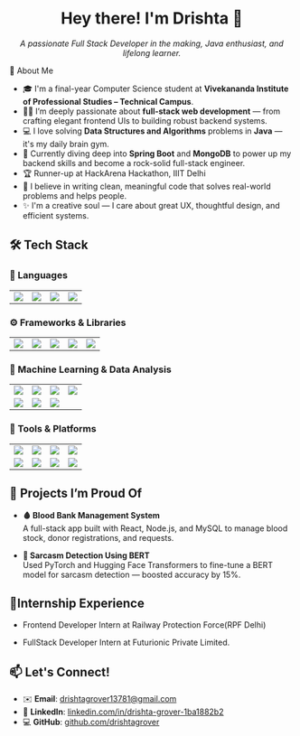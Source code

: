 ## <h1 align="center">Hey there! I'm Drishta 👋</h1>
<p align="center">
  <em>A passionate Full Stack Developer in the making, Java enthusiast, and lifelong learner.</em>
</p>
🚀 About Me

- 🎓 I'm a final-year Computer Science student at **Vivekananda Institute of Professional Studies – Technical Campus**.
- 👩‍💻 I’m deeply passionate about **full-stack web development** — from crafting elegant frontend UIs to building robust backend systems.
- 💻 I love solving **Data Structures and Algorithms** problems in **Java** — it's my daily brain gym.
- 🌱 Currently diving deep into **Spring Boot** and **MongoDB** to power up my backend skills and become a rock-solid full-stack engineer.
- 🏆 Runner-up at HackArena Hackathon, IIIT Delhi 
- 🧠 I believe in writing clean, meaningful code that solves real-world problems and helps people.
- ✨ I'm a creative soul — I care about great UX, thoughtful design, and efficient systems.

## 🛠️ Tech Stack

### 💬 Languages

<table>
  <tr>
    <td><img src="https://img.shields.io/badge/Java-007396?style=for-the-badge&logo=java&logoColor=white"/></td>
    <td><img src="https://img.shields.io/badge/Python-3776AB?style=for-the-badge&logo=python&logoColor=white"/></td>
    <td><img src="https://img.shields.io/badge/JavaScript-F7DF1E?style=for-the-badge&logo=javascript&logoColor=black"/></td>
    <td><img src="https://img.shields.io/badge/SQL-4479A1?style=for-the-badge&logo=mysql&logoColor=white"/></td>
  </tr>
</table>

### ⚙️ Frameworks & Libraries

<table>
  <tr>
    <td><img src="https://img.shields.io/badge/React-20232A?style=for-the-badge&logo=react&logoColor=61DAFB"/></td>
    <td><img src="https://img.shields.io/badge/Spring_Boot-6DB33F?style=for-the-badge&logo=springboot&logoColor=white"/></td>
    <td><img src="https://img.shields.io/badge/Node.js-339933?style=for-the-badge&logo=nodedotjs&logoColor=white"/></td>
    <td><img src="https://img.shields.io/badge/Express.js-000000?style=for-the-badge&logo=express&logoColor=white"/></td>
    <td><img src="https://img.shields.io/badge/Tailwind_CSS-38B2AC?style=for-the-badge&logo=tailwind-css&logoColor=white"/></td>
  </tr>
</table>

### 🧠 Machine Learning & Data Analysis

<table>
  <tr>
    <td><img src="https://img.shields.io/badge/Pandas-150458?style=for-the-badge&logo=pandas&logoColor=white"/></td>
    <td><img src="https://img.shields.io/badge/NumPy-013243?style=for-the-badge&logo=numpy&logoColor=white"/></td>
    <td><img src="https://img.shields.io/badge/Matplotlib-11557C?style=for-the-badge&logo=matplotlib&logoColor=white"/></td>
    <td><img src="https://img.shields.io/badge/Seaborn-005571?style=for-the-badge"/></td>
  </tr>
  <tr>
    <td><img src="https://img.shields.io/badge/Scikit--Learn-F7931E?style=for-the-badge&logo=scikit-learn&logoColor=white"/></td>
    <td><img src="https://img.shields.io/badge/BeautifulSoup-4B8BBE?style=for-the-badge"/></td>
    <td><img src="https://img.shields.io/badge/HuggingFace-FFD21F?style=for-the-badge&logo=huggingface&logoColor=black"/></td>
  </tr>
</table>

### 🧰 Tools & Platforms

<table>
  <tr>
    <td><img src="https://img.shields.io/badge/Git-F05032?style=for-the-badge&logo=git&logoColor=white"/></td>
    <td><img src="https://img.shields.io/badge/Postman-FF6C37?style=for-the-badge&logo=postman&logoColor=white"/></td>
    <td><img src="https://img.shields.io/badge/VS_Code-007ACC?style=for-the-badge&logo=visual-studio-code&logoColor=white"/></td>
    <td><img src="https://img.shields.io/badge/XAMPP-FB7A24?style=for-the-badge&logo=xampp&logoColor=white"/></td>
  </tr>
  <tr>
    <td><img src="https://img.shields.io/badge/MySQL-005C84?style=for-the-badge&logo=mysql&logoColor=white"/></td>
    <td><img src="https://img.shields.io/badge/MongoDB-4EA94B?style=for-the-badge&logo=mongodb&logoColor=white"/></td>
    <td><img src="https://img.shields.io/badge/Google_Colab-F9AB00?style=for-the-badge&logo=google-colab&logoColor=black"/></td>
    <td><img src="https://img.shields.io/badge/Jupyter-F37626?style=for-the-badge&logo=jupyter&logoColor=white"/></td>
  </tr>
</table>

## 📌 Projects I’m Proud Of

- **🩸 Blood Bank Management System**  
  A full-stack app built with React, Node.js, and MySQL to manage blood stock, donor registrations, and requests.

- **🧠 Sarcasm Detection Using BERT**  
  Used PyTorch and Hugging Face Transformers to fine-tune a BERT model for sarcasm detection — boosted accuracy by 15%.

## 💼Internship Experience
-  Frontend Developer Intern at Railway Protection Force(RPF Delhi)

-  FullStack Developer Intern at Futurionic Private Limited.


## 📫 Let's Connect!

- ✉️ **Email**: [drishtagrover13781@gmail.com](mailto:drishtagrover13781@gmail.com)  
- 💼 **LinkedIn**: [linkedin.com/in/drishta-grover-1ba1882b2](https://www.linkedin.com/in/drishta-grover-1ba1882b2)  
- 💻 **GitHub**: [github.com/drishtagrover](https://github.com/drishtagrover)
<!--
**drishtagrover/drishtagrover** is a ✨ _special_ ✨ repository because its `README.md` (this file) appears on your GitHub profile.

Here are some ideas to get you started:

- 🔭 I’m currently working on ...
- 🌱 I’m currently learning ...
- 👯 I’m looking to collaborate on ...
- 🤔 I’m looking for help with ...
- 💬 Ask me about ...
- 📫 How to reach me: ...
- 😄 Pronouns: ...
- ⚡ Fun fact: ...
-->
